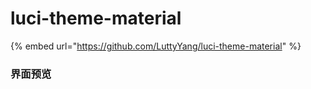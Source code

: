 # luci-theme-material

{% embed url="https://github.com/LuttyYang/luci-theme-material" %}

### 界面预览

<figure><img src="https://github.com/LuttyYang/luci-theme-material/raw/master/screenshot/computer-1.png?raw=true" alt=""><figcaption></figcaption></figure>

<figure><img src="https://github.com/LuttyYang/luci-theme-material/raw/master/screenshot/mobile-2.png?raw=true" alt=""><figcaption></figcaption></figure>
